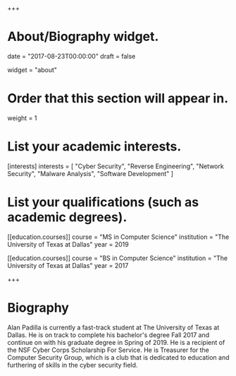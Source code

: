 +++
# About/Biography widget.

date = "2017-08-23T00:00:00"
draft = false

widget = "about"

# Order that this section will appear in.
weight = 1

# List your academic interests.
[interests]
  interests = [
    "Cyber Security",
    "Reverse Engineering",
    "Network Security",
    "Malware Analysis",
    "Software Development"
  ]

# List your qualifications (such as academic degrees).

[[education.courses]]
  course = "MS in Computer Science"
  institution = "The University of Texas at Dallas"
  year = 2019

[[education.courses]]
  course = "BS in Computer Science"
  institution = "The University of Texas at Dallas"
  year = 2017
 
+++

# Biography

Alan Padilla is currently a fast-track student at The University of Texas at Dallas. He is on track to complete his bachelor's degree Fall 2017 and continue on with his graduate degree in Spring of 2019. He is a recipient of the NSF Cyber Corps Scholarship For Service. He is Treasurer for the Computer Security Group, which is a club that is dedicated to education and furthering of skills in the cyber security field.